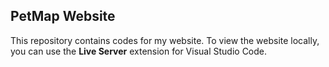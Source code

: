 ## PetMap Website

This repository contains codes for my website. To view the website locally, you can use the **Live Server** extension for Visual Studio Code.
